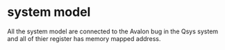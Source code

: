 # system model
All the system model are connected to the Avalon bug in the Qsys system and all of thier register has memory mapped address.

